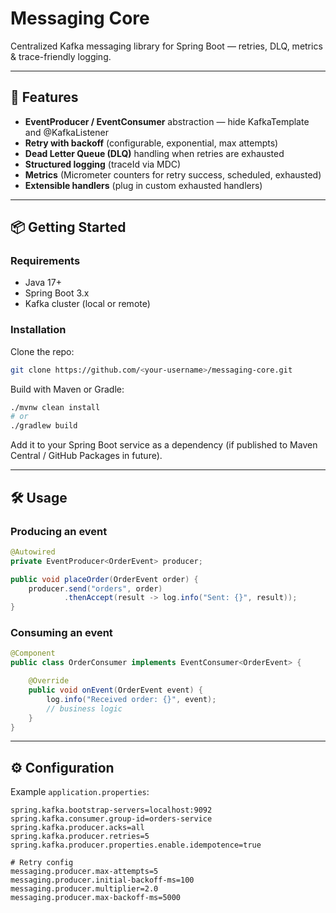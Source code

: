 # Messaging Core

Centralized Kafka messaging library for Spring Boot — retries, DLQ, metrics & trace-friendly logging.

---

## 🚀 Features
- **EventProducer / EventConsumer** abstraction — hide KafkaTemplate and @KafkaListener
- **Retry with backoff** (configurable, exponential, max attempts)
- **Dead Letter Queue (DLQ)** handling when retries are exhausted
- **Structured logging** (traceId via MDC)
- **Metrics** (Micrometer counters for retry success, scheduled, exhausted)
- **Extensible handlers** (plug in custom exhausted handlers)

---

## 📦 Getting Started

### Requirements
- Java 17+
- Spring Boot 3.x
- Kafka cluster (local or remote)

### Installation
Clone the repo:
```bash
git clone https://github.com/<your-username>/messaging-core.git
```

Build with Maven or Gradle:
```bash
./mvnw clean install
# or
./gradlew build
```

Add it to your Spring Boot service as a dependency (if published to Maven Central / GitHub Packages in future).

---

## 🛠️ Usage

### Producing an event
``` java
@Autowired
private EventProducer<OrderEvent> producer;

public void placeOrder(OrderEvent order) {
    producer.send("orders", order)
            .thenAccept(result -> log.info("Sent: {}", result));
}
```

### Consuming an event
``` java
@Component
public class OrderConsumer implements EventConsumer<OrderEvent> {

    @Override
    public void onEvent(OrderEvent event) {
        log.info("Received order: {}", event);
        // business logic
    }
}
```

---

## ⚙️ Configuration

Example `application.properties`:
```properties
spring.kafka.bootstrap-servers=localhost:9092
spring.kafka.consumer.group-id=orders-service
spring.kafka.producer.acks=all
spring.kafka.producer.retries=5
spring.kafka.producer.properties.enable.idempotence=true

# Retry config
messaging.producer.max-attempts=5
messaging.producer.initial-backoff-ms=100
messaging.producer.multiplier=2.0
messaging.producer.max-backoff-ms=5000
```
